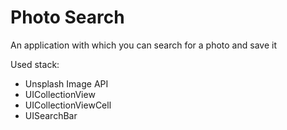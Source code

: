 # Photo Search

An application with which you can search for a photo and save it

Used stack:
  - Unsplash Image API
  - UICollectionView
  - UICollectionViewCell
  - UISearchBar
  
